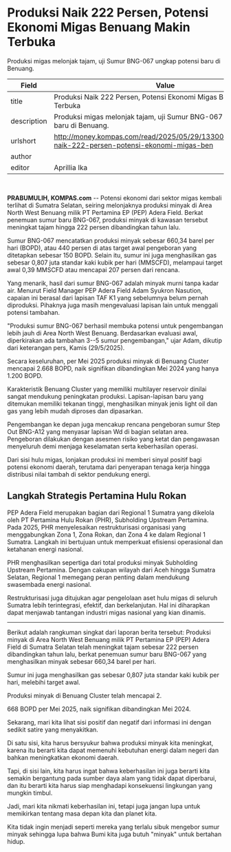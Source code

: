 # Produksi Naik 222 Persen, Potensi Ekonomi Migas Benuang Makin Terbuka

Produksi migas melonjak tajam, uji Sumur BNG-067 ungkap potensi baru di Benuang.

| Field       | Value                                                       |
|-------------|-------------------------------------------------------------|
| title       | Produksi Naik 222 Persen, Potensi Ekonomi Migas Benuang Makin Terbuka |
| description | Produksi migas melonjak tajam, uji Sumur BNG-067 ungkap potensi baru di Benuang. |
| urlshort    | http://money.kompas.com/read/2025/05/29/133000526/produksi-naik-222-persen-potensi-ekonomi-migas-ben |
| author      |  |
| editor      | Aprillia Ika |

 

**PRABUMULIH, KOMPAS.com** -- Potensi ekonomi dari sektor migas kembali terlihat di Sumatra Selatan, seiring melonjaknya produksi minyak di Area North West Benuang milik PT Pertamina EP (PEP) Adera Field. Berkat penemuan sumur baru BNG-067, produksi minyak di kawasan tersebut meningkat tajam hingga 222 persen dibandingkan tahun lalu.

Sumur BNG-067 mencatatkan produksi minyak sebesar 660,34 barel per hari (BOPD), atau 440 persen di atas target awal pengeboran yang ditetapkan sebesar 150 BOPD. Selain itu, sumur ini juga menghasilkan gas sebesar 0,807 juta standar kaki kubik per hari (MMSCFD), melampaui target awal 0,39 MMSCFD atau mencapai 207 persen dari rencana.

Yang menarik, hasil dari sumur BNG-067 adalah minyak murni tanpa kadar air. Menurut Field Manager PEP Adera Field Adam Syukron Nasution, capaian ini berasal dari lapisan TAF K1 yang sebelumnya belum pernah diproduksi. Pihaknya juga masih mengevaluasi lapisan lain untuk menggali potensi tambahan.

"Produksi sumur BNG-067 berhasil membuka potensi untuk pengembangan lebih jauh di Area North West Benuang. Berdasarkan evaluasi awal, diperkirakan ada tambahan 3--5 sumur pengembangan," ujar Adam, dikutip dari keterangan pers, Kamis (29/5/2025).

Secara keseluruhan, per Mei 2025 produksi minyak di Benuang Cluster mencapai 2.668 BOPD, naik signifikan dibandingkan Mei 2024 yang hanya 1.200 BOPD.

Karakteristik Benuang Cluster yang memiliki multilayer reservoir dinilai sangat mendukung peningkatan produksi. Lapisan-lapisan baru yang ditemukan memiliki tekanan tinggi, menghasilkan minyak jenis light oil dan gas yang lebih mudah diproses dan dipasarkan.

Pengembangan ke depan juga mencakup rencana pengeboran sumur Step Out BNG-A12 yang menyasar lapisan Wd di bagian selatan area. Pengeboran dilakukan dengan asesmen risiko yang ketat dan pengawasan menyeluruh demi menjaga keselamatan serta keberhasilan operasi.

Dari sisi hulu migas, lonjakan produksi ini memberi sinyal positif bagi potensi ekonomi daerah, terutama dari penyerapan tenaga kerja hingga distribusi nilai tambah di sektor pendukung energi.

## Langkah Strategis Pertamina Hulu Rokan

PEP Adera Field merupakan bagian dari Regional 1 Sumatra yang dikelola oleh PT Pertamina Hulu Rokan (PHR), Subholding Upstream Pertamina. Pada 2025, PHR menyelesaikan restrukturisasi organisasi yang menggabungkan Zona 1, Zona Rokan, dan Zona 4 ke dalam Regional 1 Sumatra. Langkah ini bertujuan untuk memperkuat efisiensi operasional dan ketahanan energi nasional.

PHR menghasilkan sepertiga dari total produksi minyak Subholding Upstream Pertamina. Dengan cakupan wilayah dari Aceh hingga Sumatra Selatan, Regional 1 memegang peran penting dalam mendukung swasembada energi nasional.

Restrukturisasi juga ditujukan agar pengelolaan aset hulu migas di seluruh Sumatra lebih terintegrasi, efektif, dan berkelanjutan. Hal ini diharapkan dapat menjawab tantangan industri migas nasional yang kian dinamis.

---
Berikut adalah rangkuman singkat dari laporan berita tersebut: Produksi minyak di Area North West Benuang milik PT Pertamina EP (PEP) Adera Field di Sumatra Selatan telah meningkat tajam sebesar 222 persen dibandingkan tahun lalu, berkat penemuan sumur baru BNG-067 yang menghasilkan minyak sebesar 660,34 barel per hari.

 Sumur ini juga menghasilkan gas sebesar 0,807 juta standar kaki kubik per hari, melebihi target awal.

 Produksi minyak di Benuang Cluster telah mencapai 2.

668 BOPD per Mei 2025, naik signifikan dibandingkan Mei 2024.

 

Sekarang, mari kita lihat sisi positif dan negatif dari informasi ini dengan sedikit satire yang menyakitkan.

 Di satu sisi, kita harus bersyukur bahwa produksi minyak kita meningkat, karena itu berarti kita dapat memenuhi kebutuhan energi dalam negeri dan bahkan meningkatkan ekonomi daerah.

 Tapi, di sisi lain, kita harus ingat bahwa keberhasilan ini juga berarti kita semakin bergantung pada sumber daya alam yang tidak dapat diperbarui, dan itu berarti kita harus siap menghadapi konsekuensi lingkungan yang mungkin timbul.

 Jadi, mari kita nikmati keberhasilan ini, tetapi juga jangan lupa untuk memikirkan tentang masa depan kita dan planet kita.

 Kita tidak ingin menjadi seperti mereka yang terlalu sibuk mengebor sumur minyak sehingga lupa bahwa Bumi kita juga butuh "minyak" untuk bertahan hidup.
